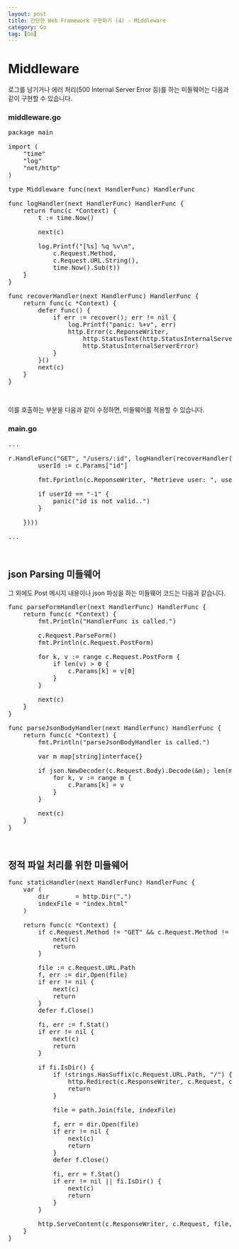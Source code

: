 ```yaml
---
layout: post
title: 간단한 Web Framework 구현하기 (4) - Middleware
category: Go
tag: [Go]
---
```

# Middleware

로그를 남기거나 에러 처리(500 Internal Server Error 등)를 하는 미들웨어는 다음과 같이 구현할 수 있습니다.

### middleware.go

<pre class="prettyprint">
package main

import (
	"time"
	"log"
	"net/http"
)

type Middleware func(next HandlerFunc) HandlerFunc

func logHandler(next HandlerFunc) HandlerFunc {
	return func(c *Context) {
		t := time.Now()

		next(c)

		log.Printf("[%s] %q %v\n",
			c.Request.Method,
			c.Request.URL.String(),
			time.Now().Sub(t))
	}
}

func recoverHandler(next HandlerFunc) HandlerFunc {
	return func(c *Context) {
		defer func() {
			if err := recover(); err != nil {
				log.Printf("panic: %+v", err)
				http.Error(c.ReponseWriter,
					http.StatusText(http.StatusInternalServerError),
					http.StatusInternalServerError)
			}
		}()
		next(c)
	}
}
</pre>

<br>

이를 호출하는 부분을 다음과 같이 수정하면, 미들웨어를 적용할 수 있습니다.

### main.go

<pre class="prettyprint">
...

r.HandleFunc("GET", "/users/:id", logHandler(recoverHandler(func(c *Context) {
		userId := c.Params["id"]

		fmt.Fprintln(c.ReponseWriter, "Retrieve user: ", userId)

		if userId == "-1" {
			panic("id is not valid..")
		}

	})))

...
</pre>

<br>

## json Parsing 미들웨어

그 외에도 Post 메시지 내용이나 json 파싱을 하는 미들웨어 코드는 다음과 같습니다.

<pre class="prettyprint">
func parseFormHandler(next HandlerFunc) HandlerFunc {
	return func(c *Context) {
		fmt.Println("HandlerFunc is called.")

		c.Request.ParseForm()
		fmt.Println(c.Request.PostForm)

		for k, v := range c.Request.PostForm {
			if len(v) > 0 {
				c.Params[k] = v[0]
			}
		}

		next(c)
	}
}

func parseJsonBodyHandler(next HandlerFunc) HandlerFunc {
	return func(c *Context) {
		fmt.Println("parseJsonBodyHandler is called.")

		var m map[string]interface{}

		if json.NewDecoder(c.Request.Body).Decode(&m); len(m) > 0 {
			for k, v := range m {
				c.Params[k] = v
			}
		}

		next(c)
	}
}
</pre>

<br>

## 정적 파일 처리를 위한 미들웨어

<pre class="prettyprint">
func staticHandler(next HandlerFunc) HandlerFunc {
	var (
		dir       = http.Dir(".")
		indexFile = "index.html"
	)
	
	return func(c *Context) {
		if c.Request.Method != "GET" && c.Request.Method != "HEAD" {
			next(c)
			return
		}

		file := c.Request.URL.Path
		f, err := dir.Open(file)
		if err != nil {
			next(c)
			return
		}
		defer f.Close()

		fi, err := f.Stat()
		if err != nil {
			next(c)
			return
		}

		if fi.IsDir() {
			if !strings.HasSuffix(c.Request.URL.Path, "/") {
				http.Redirect(c.ResponseWriter, c.Request, c.Request.URL.Path+"/", http.StatusFound)
				return
			}

			file = path.Join(file, indexFile)

			f, err = dir.Open(file)
			if err != nil {
				next(c)
				return
			}
			defer f.Close()

			fi, err = f.Stat()
			if err != nil || fi.IsDir() {
				next(c)
				return
			}
		}

		http.ServeContent(c.ResponseWriter, c.Request, file, fi.ModTime(), f)
	}
}
</pre>